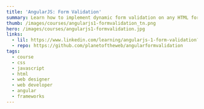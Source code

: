 ```yaml
---
title: 'AngularJS: Form Validation'
summary: Learn how to implement dynamic form validation on any HTML form using the built-in validation properties and methods in AngularJS.
thumb: /images/courses/angularjs1-formvalidation_tn.png
hero: /images/courses/angularjs1-formvalidation.jpg
links:
  - lil: https://www.linkedin.com/learning/angularjs-1-form-validation?u=104
  - repo: https://github.com/planetoftheweb/angularformvalidation
tags:
  - course
  - css
  - javascript
  - html
  - web designer
  - web developer
  - angular
  - frameworks
---
```

